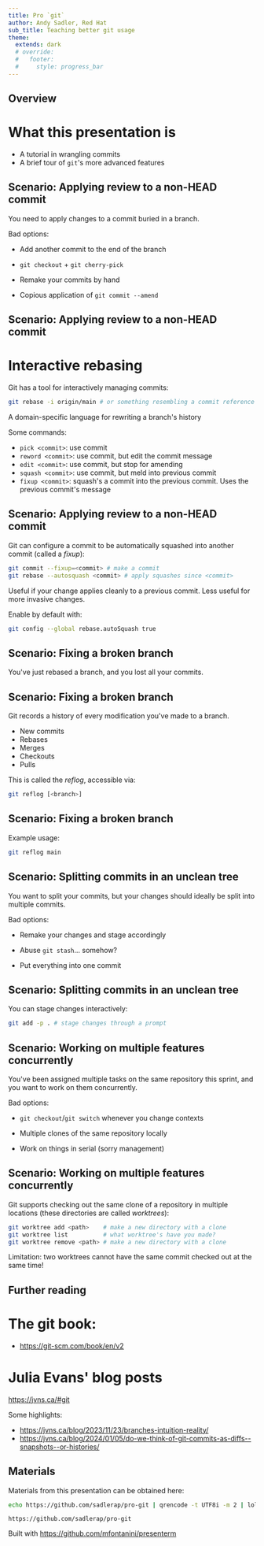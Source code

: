 ```yaml
---
title: Pro `git`
author: Andy Sadler, Red Hat
sub_title: Teaching better git usage
theme:
  extends: dark
  # override:
  #   footer:
  #     style: progress_bar
---
```


Overview
--------

<!-- alignment: center -->

# What this presentation is

- A tutorial in wrangling commits
- A brief tour of `git`'s more advanced features

<!-- end_slide -->

Scenario: Applying review to a non-HEAD commit
----------------------------------------------

You need to apply changes to a commit buried in a branch.

<!-- pause -->

Bad options:
- Add another commit to the end of the branch
<!-- pause -->
- `git checkout` + `git cherry-pick`
<!-- pause -->
- Remake your commits by hand
<!-- pause -->
- Copious application of `git commit --amend`
<!-- pause -->

<!-- end_slide -->

Scenario: Applying review to a non-HEAD commit
----------------------------------------------

# Interactive rebasing

Git has a tool for interactively managing commits:

```bash
git rebase -i origin/main # or something resembling a commit reference
```

A domain-specific language for rewriting a branch's history

<!-- pause -->

Some commands:
- `pick <commit>`: use commit
- `reword <commit>`: use commit, but edit the commit message
- `edit <commit>`: use commit, but stop for amending
- `squash <commit>`: use commit, but meld into previous commit
- `fixup <commit>`: squash's a commit into the previous commit.  Uses the
previous commit's message

<!-- end_slide -->

Scenario: Applying review to a non-HEAD commit
----------------------------------------------

Git can configure a commit to be automatically squashed into another commit (called a *fixup*):

```bash
git commit --fixup=<commit> # make a commit
git rebase --autosquash <commit> # apply squashes since <commit>
```

Useful if your change applies cleanly to a previous commit.  Less useful for
more invasive changes.

Enable by default with:
```bash
git config --global rebase.autoSquash true
```

<!-- end_slide -->

Scenario: Fixing a broken branch
--------------------------------

You've just rebased a branch, and you lost all your commits.

<!-- end_slide -->

Scenario: Fixing a broken branch
--------------------------------

Git records a history of every modification you've made to a branch.

- New commits
- Rebases
- Merges
- Checkouts
- Pulls

This is called the *reflog*, accessible via:

```bash
git reflog [<branch>]
```

<!-- end_slide -->

Scenario: Fixing a broken branch
--------------------------------

Example usage:

```bash +exec
git reflog main
```

<!-- end_slide -->

Scenario: Splitting commits in an unclean tree
----------------------------------------------

You want to split your commits, but your changes should ideally be split into
multiple commits.

Bad options:
- Remake your changes and stage accordingly
<!-- pause -->
- Abuse `git stash`... somehow?
<!-- pause -->
- Put everything into one commit

<!-- end_slide -->

Scenario: Splitting commits in an unclean tree
----------------------------------------------

You can stage changes interactively:

```bash +exec +acquire_terminal
git add -p . # stage changes through a prompt
```

<!-- end_slide -->

Scenario: Working on multiple features concurrently
---------------------------------------------------

You've been assigned multiple tasks on the same repository this sprint, and you
want to work on them concurrently.

Bad options:
- `git checkout`/`git switch` whenever you change contexts
<!-- pause -->
- Multiple clones of the same repository locally
<!-- pause -->
- Work on things in serial (sorry management)

<!-- end_slide -->

Scenario: Working on multiple features concurrently
---------------------------------------------------

Git supports checking out the same clone of a repository in multiple locations
(these directories are called *worktrees*):

```bash
git worktree add <path>    # make a new directory with a clone
git worktree list          # what worktree's have you made?
git worktree remove <path> # make a new directory with a clone
```

Limitation: two worktrees cannot have the same commit checked out at the same time!

<!-- end_slide -->

Further reading
---------------

# The git book:
- https://git-scm.com/book/en/v2

# Julia Evans' blog posts

https://jvns.ca/#git

Some highlights:
- https://jvns.ca/blog/2023/11/23/branches-intuition-reality/
- https://jvns.ca/blog/2024/01/05/do-we-think-of-git-commits-as-diffs--snapshots--or-histories/

<!-- end_slide -->

Materials
---------

<!-- alignment: center -->
Materials from this presentation can be obtained here:

```bash +exec_replace +no_background
echo https://github.com/sadlerap/pro-git | qrencode -t UTF8i -m 2 | lolcat -f
```

```
https://github.com/sadlerap/pro-git
```

Built with https://github.com/mfontanini/presenterm
